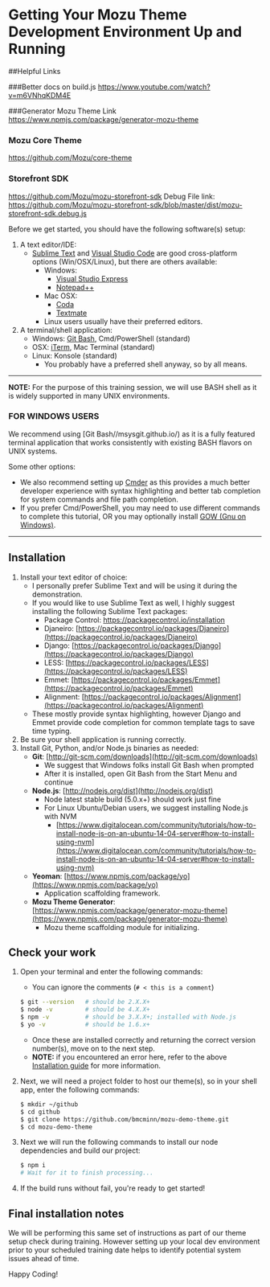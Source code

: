# Getting Your Mozu Theme Development Environment Up and Running

##Helpful Links

###Better docs on build.js
https://www.youtube.com/watch?v=m6VNhqKDM4E

###Generator Mozu Theme Link
https://www.npmjs.com/package/generator-mozu-theme
### Mozu Core Theme
https://github.com/Mozu/core-theme

### Storefront SDK
https://github.com/Mozu/mozu-storefront-sdk
Debug File link: https://github.com/Mozu/mozu-storefront-sdk/blob/master/dist/mozu-storefront-sdk.debug.js

Before we get started, you should have the following software(s) setup:

1. A text editor/IDE:
    - [Sublime Text](http://www.sublimetext.com/) and [Visual Studio Code](https://code.visualstudio.com/) are good cross-platform options (Win/OSX/Linux), but there are others available:
        - Windows:
            - [Visual Studio Express](http://www.visualstudio.com/downloads/download-visual-studio-vs)
            - [Notepad++](http://notepad-plus-plus.org/)
        - Mac OSX:
            - [Coda](https://panic.com/coda/)
            - [Textmate](http://macromates.com/)
        - Linux users usually have their preferred editors.
1. A terminal/shell application:
    - Windows: [Git Bash](https://msysgit.github.io/), Cmd/PowerShell (standard)
    - OSX: [iTerm](http://iterm2.com/), Mac Terminal (standard)
    - Linux: Konsole (standard)
        - You probably have a preferred shell anyway, so by all means.


-----

**NOTE:** For the purpose of this training session, we will use BASH shell as it is widely supported in many UNIX environments.


### FOR WINDOWS USERS

We recommend using [Git Bash//msysgit.github.io/) as it is a fully featured terminal application that works consistently with existing BASH flavors on UNIX systems.

Some other options:

- We also recommend setting up [Cmder](https://github.com/cmderdev/cmder) as this provides a much better developer experience with syntax highlighting and better tab completion for system commands and file path completion.
- If you prefer Cmd/PowerShell, you may need to use different commands to complete this tutorial, OR you may optionally install [GOW (Gnu on Windows)](https://github.com/bmatzelle/gow/wiki).



-----

## Installation

1. Install your text editor of choice:
    - I personally prefer Sublime Text and will be using it during the demonstration.
    - If you would like to use Sublime Text as well, I highly suggest installing the following Sublime Text packages:
        - Package Control: https://packagecontrol.io/installation
        - Djaneiro: [https://packagecontrol.io/packages/Djaneiro](https://packagecontrol.io/packages/Djaneiro)
        - Django:   [https://packagecontrol.io/packages/Django](https://packagecontrol.io/packages/Django)
        - LESS:     [https://packagecontrol.io/packages/LESS](https://packagecontrol.io/packages/LESS)
        - Emmet:    [https://packagecontrol.io/packages/Emmet](https://packagecontrol.io/packages/Emmet)
        - Alignment: [https://packagecontrol.io/packages/Alignment](https://packagecontrol.io/packages/Alignment)
    - These mostly provide syntax highlighting, however Django and Emmet provide code completion for common template tags to save time typing.
1. Be sure your shell application is running correctly.
1. Install Git, Python, and/or Node.js binaries as needed:
    - **Git**: [http://git-scm.com/downloads](http://git-scm.com/downloads)
        - We suggest that Windows folks install Git Bash when prompted
        - After it is installed, open Git Bash from the Start Menu and continue
    - **Node.js**: [http://nodejs.org/dist](http://nodejs.org/dist)
        - Node latest stable build (5.0.x+) should work just fine
        - For Linux Ubuntu/Debian users, we suggest installing Node.js with NVM
            - [https://www.digitalocean.com/community/tutorials/how-to-install-node-js-on-an-ubuntu-14-04-server#how-to-install-using-nvm](https://www.digitalocean.com/community/tutorials/how-to-install-node-js-on-an-ubuntu-14-04-server#how-to-install-using-nvm)
    - **Yeoman**: [https://www.npmjs.com/package/yo](https://www.npmjs.com/package/yo)
        - Application scaffolding framework.
    - **Mozu Theme Generator**: [https://www.npmjs.com/package/generator-mozu-theme](https://www.npmjs.com/package/generator-mozu-theme)
        - Mozu theme scaffolding module for initializing.


## Check your work

1. Open your terminal and enter the following commands:
    - You can ignore the comments (`# < this is a comment`)

    ``` bash
    $ git --version   # should be 2.X.X+
    $ node -v         # should be 4.X.X+
    $ npm -v          # should be 3.X.X+; installed with Node.js
    $ yo -v           # should be 1.6.x+
    ```

    - Once these are installed correctly and returning the correct version number(s), move on to the next step.
    - **NOTE:** if you encountered an error here, refer to the above [Installation guide](#installation) for more information.

1. Next, we will need a project folder to host our theme(s), so in your shell app, enter the following commands:

    ``` bash
    $ mkdir ~/github
    $ cd github
    $ git clone https://github.com/bmcminn/mozu-demo-theme.git
    $ cd mozu-demo-theme
    ```

1. Next we will run the following commands to install our node dependencies and build our project:

    ``` bash
    $ npm i
    # Wait for it to finish processing...
    ```

1. If the build runs without fail, you're ready to get started!


## Final installation notes

We will be performing this same set of instructions as part of our theme setup check during training. However setting up your local dev environment prior to your scheduled training date helps to identify potential system issues ahead of time.



Happy Coding!
